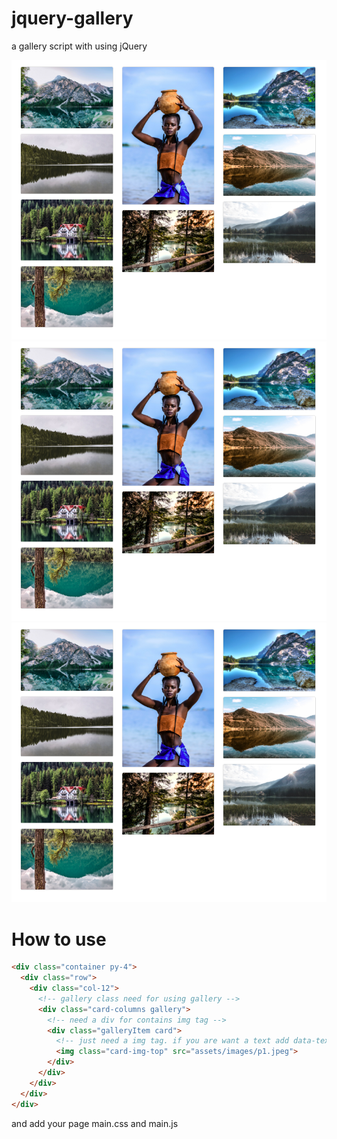 # jquery-gallery
a gallery script with using jQuery

![](picture1.png)
![](picture1.png)
![](picture1.png)

# How to use
```html
<div class="container py-4">
  <div class="row">
    <div class="col-12">
      <!-- gallery class need for using gallery -->
      <div class="card-columns gallery">
        <!-- need a div for contains img tag -->
        <div class="galleryItem card">
          <!-- just need a img tag. if you are want a text add data-text-->
          <img class="card-img-top" src="assets/images/p1.jpeg">
        </div>
      </div>
    </div>
  </div>
</div>  
```
and add your page main.css and main.js

